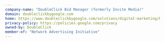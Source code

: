 ```yaml
---
company-name: "DoubleClick Bid Manager (formerly Invite Media)"
domain: doubleclickbygoogle.com
home: https://www.doubleclickbygoogle.com/solutions/digital-marketing/bid-manager/
privacy-policy: https://policies.google.com/privacy
owned-by: DoubleClick
member-of: "Network Advertising Initiative"
---
```





